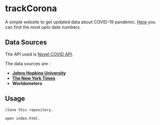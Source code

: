 # trackCorona
A simple website to get updated data about COVID-19 pandemic. [Here](https://soumya-dey.github.io/track-corona/) you can find the most upto date numbers.

## Data Sources
The API used is [Novel COVID API](https://corona.lmao.ninja/).

The data sources are :
* **[Johns Hopkins University](https://github.com/CSSEGISandData/COVID-19)**
* **[The New York Times](https://github.com/nytimes/covid-19-data)**
* **Worldometers**

## Usage
```
clone this repository.

open index.html.
```
